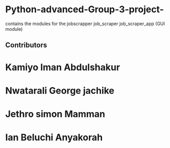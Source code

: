 # Python-advanced-Group-3-project-
contains the modules for the jobscrapper
job_scraper 
job_scraper_app (GUI module)

## Contributors
# Kamiyo Iman Abdulshakur
# Nwatarali George jachike
# Jethro simon Mamman
# Ian Beluchi Anyakorah
